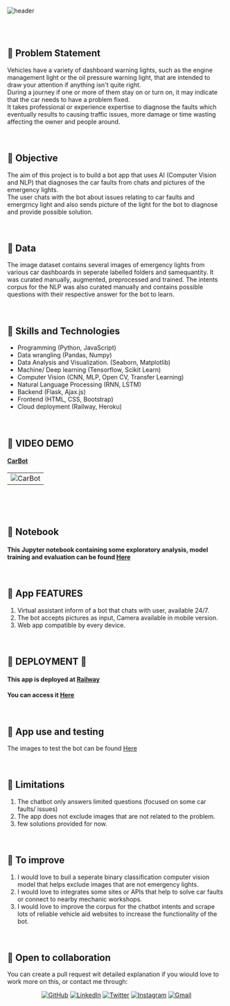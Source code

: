 ![header](https://capsule-render.vercel.app/api?type=wave&color=gradient&height=300&section=header&text=CarBot.&fontSize=60)

<br><br>
## 📍 Problem Statement
Vehicles have a variety of dashboard warning lights, such as the engine management light or the oil pressure warning light, that are intended to draw your attention if anything isn't quite right.<br>
During a journey if one or more of them stay on or turn on, it may indicate that the car needs to have a problem fixed.<br>
It takes professional or experience expertise to diagnose the faults which eventually results to causing traffic issues, more damage or time wasting affecting the owner and people around. <br><br><br>

## 📍 Objective 
The aim of this project is to build a bot app that uses AI (Computer Vision and NLP) that diagnoses the car faults from chats and pictures of the emergency lights.<br>
The user chats with the bot about issues relating to car faults and emergrncy light and also sends picture of the light for the bot to diagnose and provide possible solution.<br><br><br>


## 📍 Data
The image dataset contains several images of emergency lights from various car dashboards in seperate labelled folders and samequantity. It was curated manually, augmented, preprocessed and trained.
The intents corpus for the NLP was also curated manually and contains possible questions with their respective answer for the bot to learn.<br><br><br>


## 📍 Skills and Technologies

* Programming (Python, JavaScript)
* Data wrangling (Pandas, Numpy)
* Data Analysis and Visualization. (Seaborn, Matplotlib)
* Machine/ Deep learning (Tensorflow, Scikit Learn)
* Computer Vision (CNN, MLP, Open CV, Transfer Learning)
* Natural Language Processing (RNN, LSTM)
* Backend (Flask, Ajax.js)
* Frontend (HTML, CSS, Bootstrap)
* Cloud deployment (Railway, Heroku)
<br><br><br>



## 📍 VIDEO DEMO

#### [CarBot](https://https://carbot.up.railway.app/)
| | 
|:-|
| <img alt="CarBot" src="https://github.com/Ajisco/Ajisco/blob/main/Videos/CarBot.gif">|
<br><br><br>


## 📍 Notebook
#### This Jupyter notebook containing some exploratory analysis, model training and evaluation can be found [Here](https://github.com/Ajisco/CarBot/blob/master/CV%20Model.ipynb/) <br><br><br>

## 📍 App FEATURES 
1. Virtual assistant inform of a bot that chats with user, available 24/7.
2. The bot accepts pictures as input, Camera available in mobile version.
3. Web app compatible by every device. <br><br><br>




## 📍 DEPLOYMENT 🚀

#### This app is deployed at [Railway](https://railway.app/)
	
#### You can access it [Here](https://carbot.up.railway.app/) <br><br><br>


## 📍 App use and testing
The images to test the bot can be found [Here](https://bit.ly/carbot-test-images) <br><br><br>


## 📍 Limitations
1. The chatbot only answers limited questions (focused on some car faults/ issues)
2. The app does not exclude images that are not related to the problem.
3. few solutions provided for now. <br><br><br>

## 📍 To improve
1. I would love to buil a seperate binary classification computer vision model that helps exclude images that are not emergency lights.
2. I would love to integrates some sites or APIs that help to solve car faults or connect to nearby mechanic workshops.
3. I would love to improve the corpus for the chatbot intents and scrape lots of reliable vehicle aid websites to increase the functionality of the bot. <br><br><br>


## 📍 Open to collaboration
You can  create a pull request wit detailed explanation if you wiould love to work more on this, or contact me through:
<p align="center">
	<a href="https://github.com/Ajisco" target="_blank"><img src="https://img.icons8.com/bubbles/50/000000/github.png" alt="GitHub"/></a>
	<a href="https://www.linkedin.com/in/ajibade-abdulquddus-ab5237159/" target="_blank"><img src="https://img.icons8.com/bubbles/50/000000/linkedin.png" alt="LinkedIn"/></a>
	<a href="https://mobile.twitter.com/dayo_ajisco" target="_blank"><img src="https://img.icons8.com/twitter.png" alt="Twitter"/></a>
  <a href="https://instagram.com/Dayo_Ajisco" target="_blank"><img src="https://img.icons8.com/bubbles/50/000000/instagram.png" alt="Instagram"/></a>
	<a href="mailto:ajiscomorac@gmail.com" target="_blank"><img src="https://img.icons8.com/bubbles/50/000000/gmail.png" alt="Gmail"/></a>
</p>




